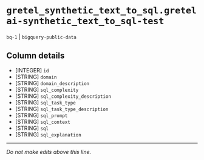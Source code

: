 # `gretel_synthetic_text_to_sql.gretelai-synthetic_text_to_sql-test`
`bq-1` | `bigquery-public-data`

## Column details
* [INTEGER]   `id`
* [STRING]    `domain`
* [STRING]    `domain_description`
* [STRING]    `sql_complexity`
* [STRING]    `sql_complexity_description`
* [STRING]    `sql_task_type`
* [STRING]    `sql_task_type_description`
* [STRING]    `sql_prompt`
* [STRING]    `sql_context`
* [STRING]    `sql`
* [STRING]    `sql_explanation`

-------------------------------------------------------------------------------
*Do not make edits above this line.*
